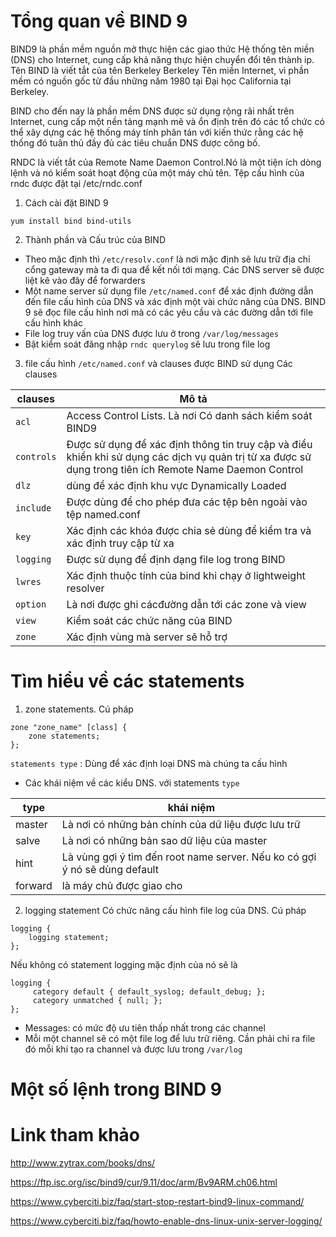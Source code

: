 # Tổng quan về BIND 9
BIND9 là phần mềm nguồn mở thực hiện các giao thức Hệ thống tên miền (DNS) cho Internet, cung cấp khả năng thực hiện chuyển đổi tên thành ip. Tên BIND là viết tắt của tên Berkeley Berkeley Tên miền Internet, vì phần mềm có nguồn gốc từ đầu những năm 1980 tại Đại học California tại Berkeley. 

BIND cho đến nay là phần mềm DNS được sử dụng rộng rãi nhất trên Internet, cung cấp một nền tảng mạnh mẽ và ổn định trên đó các tổ chức có thể xây dựng các hệ thống máy tính phân tán với kiến ​​thức rằng các hệ thống đó tuân thủ đầy đủ các tiêu chuẩn DNS được công bố.

RNDC là viết tắt của Remote Name Daemon Control.Nó là một tiện ích dòng lệnh và nó kiểm soát hoạt động của một máy chủ tên. Tệp cấu hình của rndc được đặt tại /etc/rndc.conf

1. Cách cài đặt BIND 9 
```
yum install bind bind-utils
```
2. Thành phần và Cấu trúc của BIND 
- Theo mặc định thì `/etc/resolv.conf` là nơi mặc định sẽ lưu trữ địa chỉ cổng gateway mà ta đi qua để kết nối tới mạng. Các DNS server sẽ được liệt kê vào đây để forwarders
- Một name server sử dụng file `/etc/named.conf` để  xác định đường dẫn đến file cấu hình của DNS và xác định một vài chức năng của DNS. BIND 9 sẽ đọc file cấu hình nơi mà có các yêu cầu và các đường dẫn tới file cấu hình khác
- File log truy vấn của DNS được lưu ở trong `/var/log/messages`
- Bật kiểm soát đăng nhập `rndc querylog` sẽ lưu trong file log 

3. file cấu hình `/etc/named.conf` và clauses được BIND sử dụng 
Các clauses

|clauses|Mô tả|
|-------|-----|
|`acl` | Access Control Lists. Là nơi Có danh sách kiểm soát BIND9 |
|`controls`   |Được sử dụng để xác định thông tin truy cập và điều khiển khi sử dụng các dịch vụ quản trị từ xa được sử dụng trong  tiên ích Remote Name Daemon Control  |
|`dlz`|dùng để xác định khu vực Dynamically Loaded|
|`include`|Được dùng để cho phép đưa các tệp bên ngoài vào tệp named.conf|
|`key`| Xác định các khóa được chia sẻ dùng để kiểm tra và xác định truy cập từ xa|
|`logging`|Được sử dụng để định dạng file log trong BIND |
|`lwres`| Xác định thuộc tính của bind khi chạy ở lightweight resolver|
|`option`| Là nơi được ghi cácđường dẫn tới các zone và view |
|`view`| Kiểm soát các chức năng của BIND |
|`zone`| Xác định vùng mà server sẽ hỗ trợ |

# Tìm hiểu về các statements
1. zone statements.
Cú pháp 
```
zone "zone_name" [class] {
    zone statements;
};
```
`statements type` : Dùng để xác định loại DNS mà chúng ta cấu hình 
- Các khái niệm về các kiểu DNS. với statements `type`

| type|   khái niệm   |
|-------|-----|
|master| Là nơi có những bản chính của dữ liệu được lưu trữ |
|salve| Là nơi có những bản sao dữ liệu của master |
|hint| Là vùng gợi ý tìm đến root name server. Nếu ko có gợi ý nó sẽ dùng default |
| forward| là máy chủ được giao cho |

2. logging statement 
Có chức năng cấu hình file log của DNS. 
Cú pháp 
```
logging {
	logging statement;
};
```
Nếu không có statement logging mặc định của nó sẽ là 
```
logging {
     category default { default_syslog; default_debug; };
     category unmatched { null; };
};
```
- Messages: có mức độ ưu tiên thấp nhất trong các channel 
- Mỗi một channel sẽ có một file log để lưu trữ riêng. Cần phải chỉ ra file đó mỗi khi tạo ra channel và được lưu trong `/var/log`

# Một số lệnh trong BIND 9

# Link tham khảo 

http://www.zytrax.com/books/dns/

https://ftp.isc.org/isc/bind9/cur/9.11/doc/arm/Bv9ARM.ch06.html

https://www.cyberciti.biz/faq/start-stop-restart-bind9-linux-command/

https://www.cyberciti.biz/faq/howto-enable-dns-linux-unix-server-logging/